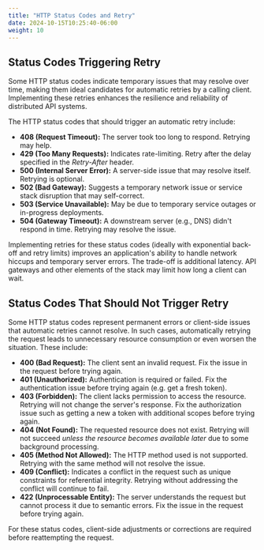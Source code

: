 ```yaml
---
title: "HTTP Status Codes and Retry"
date: 2024-10-15T10:25:40-06:00
weight: 10
---
```

## Status Codes Triggering Retry</h2>

Some HTTP status codes indicate temporary issues that may resolve over time, making them ideal candidates for automatic retries by a calling client. Implementing these retries enhances the resilience and reliability of distributed API systems.</p>

The HTTP status codes that should trigger an automatic retry include:</p>

- **408 (Request Timeout):** The server took too long to respond. Retrying may help.
- **429 (Too Many Requests):** Indicates rate-limiting. Retry after the delay specified in the _Retry-After_ header.
- **500 (Internal Server Error):** A server-side issue that may resolve itself. Retrying is optional.
- **502 (Bad Gateway):** Suggests a temporary network issue or service stack disruption that may self-correct.
- **503 (Service Unavailable):** May be due to temporary service outages or in-progress deployments.
- **504 (Gateway Timeout):** A downstream server (e.g., DNS) didn't respond in time. Retrying may resolve the issue.

Implementing retries for these status codes (ideally with exponential back-off and retry limits) improves an application's ability to handle network hiccups and temporary server errors. The trade-off is additional latency. API gateways and other elements of the stack may limit how long a client can wait.

## Status Codes That Should Not Trigger Retry

Some HTTP status codes represent permanent errors or client-side issues that automatic retries cannot resolve. In such cases, automatically retrying the request leads to unnecessary resource consumption or even worsen the situation. These include:</p>

- **400 (Bad Request):** The client sent an invalid request. Fix the issue in the request before trying again.
- **401 (Unauthorized):** Authentication is required or failed. Fix the authentication issue before trying again (e.g. get a fresh token).
- **403 (Forbidden):** The client lacks permission to access the resource. Retrying will not change the server's response. Fix the authorization issue such as getting a new a token with additional scopes before trying again.
- **404 (Not Found):** The requested resource does not exist. Retrying will not succeed _unless the resource becomes available later_ due to some background processing.
- **405 (Method Not Allowed):** The HTTP method used is not supported. Retrying with the same method will not resolve the issue.
- **409 (Conflict):** Indicates a conflict in the request such as unique constraints for referential integrity. Retrying without addressing the conflict will continue to fail.
- **422 (Unprocessable Entity):** The server understands the request but cannot process it due to semantic errors. Fix the issue in the request before trying again.

For these status codes, client-side adjustments or corrections are required before reattempting the request.